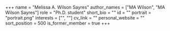 +++
name = "Melissa A. Wilson Sayres"
author_names = ["MA Wilson", "MA Wilson Sayres"]
role = "Ph.D. student"
short_bio = ""
id = ""
portrait = "portrait.png"
interests = ["", ""]
cv_link = ""
personal_website = ""
sort_position = 500
is_former_member = true
+++

